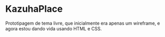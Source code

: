 # KazuhaPlace
Prototipagem de tema livre, que inicialmente era apenas um wireframe, e agora estou dando vida usando HTML e CSS.
